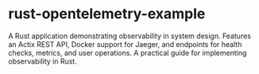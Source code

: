 # rust-opentelemetry-example
A Rust application demonstrating observability in system design. Features an Actix REST API, Docker support for Jaeger, and endpoints for health checks, metrics, and user operations. A practical guide for implementing observability in Rust.
